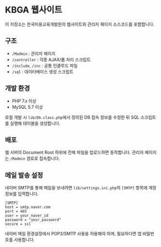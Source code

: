 # KBGA 웹사이트

이 저장소는 한국미용교육개발원의 웹사이트와 관리자 페이지 소스코드를 포함합니다.

## 구조
- `/Madmin` : 관리자 페이지
- `/controller` : 각종 AJAX/폼 처리 스크립트
- `/include`, `/inc` : 공통 인클루드 파일
- `/sql` : 데이터베이스 생성 스크립트

## 개발 환경
- PHP 7.x 이상
- MySQL 5.7 이상

로컬 개발 시 `lib/Db.class.php`에서 정의된 DB 접속 정보를 수정한 뒤 SQL 스크립트를 실행해 테이블을 생성합니다.

## 배포
웹 서버의 Document Root 하위에 전체 파일을 업로드하면 동작합니다. 관리자 페이지는 `/Madmin` 경로로 접속합니다.

## 메일 발송 설정
네이버 SMTP를 통해 메일을 보내려면 `lib/settings.ini.php`의 `[SMTP]` 항목에 계정 정보를 입력합니다.

```
[SMTP]
host = smtp.naver.com
port = 465
user = your_naver_id
password = "your_password"
secure = ssl
```

네이버 메일 환경설정에서 POP3/SMTP 사용을 허용해야 하며, 필요하다면 앱 비밀번호를 사용합니다.
